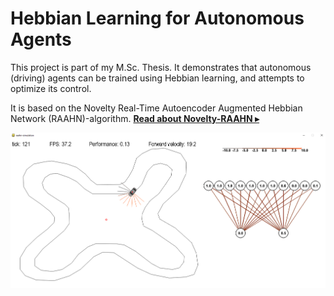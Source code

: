 # Hebbian Learning for Autonomous Agents
This project is part of my M.Sc. Thesis. It demonstrates that autonomous (driving) agents can be trained using Hebbian learning, and attempts to optimize its control.

It is based on the Novelty Real-Time Autoencoder Augmented Hebbian Network (RAAHN)-algorithm. 
[**Read about Novelty-RAAHN ▸**](http://eplex.cs.ucf.edu/papers/bowren_alife16.pdf)

<img src="https://github.com/AjdinHusic/aahlearning/blob/master/sim-snapshot.PNG">

